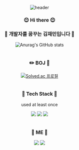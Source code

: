 
<div align="center">

![header](https://capsule-render.vercel.app/api?type=waving&color=auto&height=300&section=header&text=welcome&fontSize=90&animation=fadeIn&fontAlignY=38&desc=Jeongmin's%20GitHub%20Profile&descAlignY=51&descAlign=62) 


### 😊 Hi there 😊
### 👋 개발자를 꿈꾸는 김재민입니다 👋
![Anurag's GitHub stats](https://github-readme-stats-sand-six-91.vercel.app/api?username=Jaemin0730&show_icons=true&count_private=true&line_height=24&theme=dracula&hide=stars)
<br>
<br>
### ✏️ BOJ 📖
[![Solved.ac
프로필](http://mazassumnida.wtf/api/v2/generate_badge?boj=jaemkim01)](https://solved.ac/jaemkim01)
<br>
<br>
### 🔨 Tech Stack 🔧
used at least once

<a href="" target="_blank"><img src="https://img.shields.io/badge/C++-A8B9CC?style=flat-square&logo=Cplusplus&logoColor=white"/></a>
<a href="" target="_blank"><img src="https://img.shields.io/badge/Python-3776AB?style=flat-square&logo=Python&logoColor=white"/></a>
<a href="" target="_blank"><img src="https://img.shields.io/badge/PostgreSQL-4479A1?style=flat-square&logo=PostgreSQL&logoColor=white"/></a>
<br>
<br>
### 🐣 ME 🐣
<a href="mailto:jaemkim01@hanayang.ac.kr" target="_blank"><img src="https://img.shields.io/badge/GMail-EA4335?style=flat-square&logo=GMail&logoColor=white"/></a>
<a href="https://jaemin0730.tistory.com/" target="_blank"><img src="https://img.shields.io/badge/T tistory-EA4335?style=flat-square&logo=T&logoColor=white"/></a>


</div>
  
<!--
**Jaemin0730/Jaemin0730** is a ✨ _special_ ✨ repository because its `README.md` (this file) appears on your GitHub profile.

Here are some ideas to get you started:

- 🔭 I’m currently working on ...
- 🌱 I’m currently learning ...
- 👯 I’m looking to collaborate on ...
- 🤔 I’m looking for help with ...
- 💬 Ask me about ...
- 📫 How to reach me: ...
- 😄 Pronouns: ...
- ⚡ Fun fact: ...
-->
